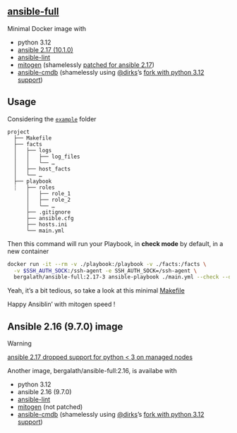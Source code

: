 ## [ansible-full](https://hub.docker.com/r/bergalath/ansible-full)

Minimal Docker image with

- python 3.12
- [ansible 2.17 (10.1.0)](https://docs.ansible.com/ansible/latest/)
- [ansible-lint](https://ansible.readthedocs.io/projects/lint/)
- [mitogen](https://mitogen.networkgenomics.com/ansible_detailed.html) (shamelessly [patched for ansible 2.17](https://github.com/mitogen-hq/mitogen/pull/1082))
- [ansible-cmdb](https://github.com/fboender/ansible-cmdb) (shamelessly using [@dirks](https://github.com/dirks)’s [fork with python 3.12 support](https://github.com/dirks/ansible-cmdb/tree/replace-imp))

## Usage

Considering the [`example`](example) folder

```
project
  ├── Makefile
  ├── facts
  │   ├── logs
  │   │   ├── log_files
  │   │   └── …
  │   ├── host_facts
  │   └── …
  ├── playbook
  ┊   ├── roles
      │   ├── role_1
      │   ├── role_2
      │   └── …
      ├── .gitignore
      ├── ansible.cfg
      ├── hosts.ini
      └── main.yml
```

Then this command will run your Playbook, in **check mode** by default, in a new container

```bash
docker run -it --rm -v ./playbook:/playbook -v ./facts:/facts \
  -v $SSH_AUTH_SOCK:/ssh-agent -e SSH_AUTH_SOCK=/ssh-agent \
  bergalath/ansible-full:2.17-3 ansible-playbook ./main.yml --check --diff
```

Yeah, it’s a bit tedious, so take a look at this minimal [Makefile](example/Makefile)

Happy Ansiblin’ with mitogen speed !

## Ansible 2.16 (9.7.0) image

> [!WARNING]
> [ansible 2.17 dropped support for python < 3 on managed nodes](https://docs.ansible.com/ansible/latest/reference_appendices/release_and_maintenance.html#ansible-core-support-matrix)

Another image, bergalath/ansible-full:2.16, is availabe with

- python 3.12
- ansible 2.16 (9.7.0)
- [ansible-lint](https://ansible.readthedocs.io/projects/lint/)
- [mitogen](https://mitogen.networkgenomics.com/ansible_detailed.html) (not patched)
- [ansible-cmdb](https://github.com/fboender/ansible-cmdb) (shamelessly using [@dirks](https://github.com/dirks)’s [fork with python 3.12 support](https://github.com/dirks/ansible-cmdb/tree/replace-imp))
